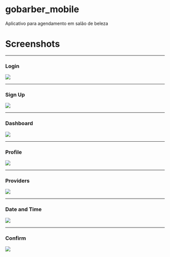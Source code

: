 # gobarber_mobile

Aplicativo para agendamento em salão de beleza

# Screenshots

***

### Login

![](src/screenshots/loginv2.png)  

***

### Sign Up

![](src/screenshots/signupv2.png)  

***

### Dashboard

![](src/screenshots/dashboardv3.png)  

***

### Profile

![](src/screenshots/profilev1.png)  

***

### Providers

![](src/screenshots/providersv1.png)  

***

### Date and Time

![](src/screenshots/datetime.png)  

***

### Confirm

![](src/screenshots/confirmv1.png)  
